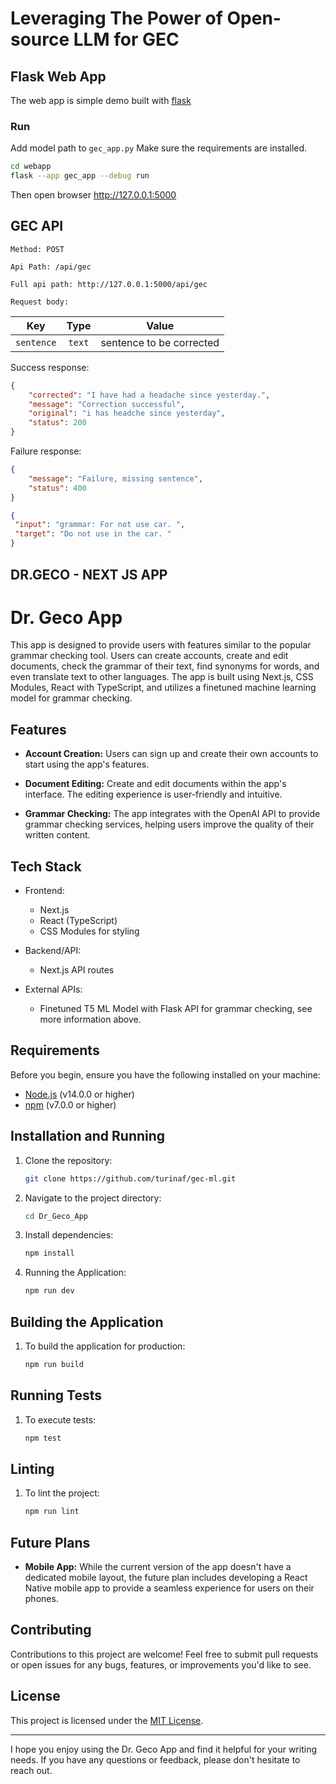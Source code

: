 # Leveraging The Power of Open-source LLM for GEC

## Flask Web App
The web app is simple demo built with [flask](https://flask.palletsprojects.com/en/3.0.x/)

### Run
Add model path to `gec_app.py`
Make sure the requirements are installed.
```bash
cd webapp
flask --app gec_app --debug run
```
Then open browser http://127.0.0.1:5000

## GEC API


`Method: POST`

`Api Path: /api/gec`

`Full api path: http://127.0.0.1:5000/api/gec`

`Request body:`

| Key         | Type     | Value |
|:--------------:|:-----------:|:------------:|
| `sentence` | `text`      | sentence to be corrected |

Success response:
```json
{
    "corrected": "I have had a headache since yesterday.",
    "message": "Correction successful",
    "original": "i has headche since yesterday",
    "status": 200
}
```
Failure response:
```json
{
    "message": "Failure, missing sentence",
    "status": 400
}
```

```json
{
 "input": "grammar: For not use car. ",
 "target": "Do not use in the car. "
}
```

## DR.GECO - NEXT JS APP

# Dr. Geco App

This app is designed to provide users with features similar to the popular grammar checking tool. Users can create accounts, create and edit documents, check the grammar of their text, find synonyms for words, and even translate text to other languages. The app is built using Next.js, CSS Modules, React with TypeScript, and utilizes a finetuned machine learning model for grammar checking.

## Features

- **Account Creation:** Users can sign up and create their own accounts to start using the app's features.

- **Document Editing:** Create and edit documents within the app's interface. The editing experience is user-friendly and intuitive.

- **Grammar Checking:** The app integrates with the OpenAI API to provide grammar checking services, helping users improve the quality of their written content.


## Tech Stack

- Frontend:
  - Next.js
  - React (TypeScript)
  - CSS Modules for styling

- Backend/API:
  - Next.js API routes

- External APIs:
  - Finetuned T5 ML Model with Flask API for grammar checking, see more information above.
 

## Requirements

Before you begin, ensure you have the following installed on your machine:

- [Node.js](https://nodejs.org/) (v14.0.0 or higher)
- [npm](https://www.npmjs.com/) (v7.0.0 or higher)

## Installation and Running

1. Clone the repository:
   ```bash
   git clone https://github.com/turinaf/gec-ml.git

2. Navigate to the project directory:
   ```bash
   cd Dr_Geco_App
3. Install dependencies:
   ```bash
   npm install
4. Running the Application:
   ```bash
   npm run dev

## Building the Application
1. To build the application for production:
   ```bash
   npm run build

## Running Tests
1. To execute tests:
   ```bash
   npm test

## Linting
1. To lint the project:
   ```bash
   npm run lint

## Future Plans

- **Mobile App:** While the current version of the app doesn't have a dedicated mobile layout, the future plan includes developing a React Native mobile app to provide a seamless experience for users on their phones.

## Contributing

Contributions to this project are welcome! Feel free to submit pull requests or open issues for any bugs, features, or improvements you'd like to see.

## License

This project is licensed under the [MIT License](LICENSE).

---

I hope you enjoy using the Dr. Geco App and find it helpful for your writing needs. If you have any questions or feedback, please don't hesitate to reach out.



